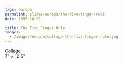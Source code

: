 ```yaml
---
tags: europa
permalink: slides/europa/the-five-finger-rule
date: 1995-10-01

title: The Five Finger Rule
images:
  - /images/europa/collage-the-five-finger-rule.jpg
---
```

Collage  
7" × 10.5"